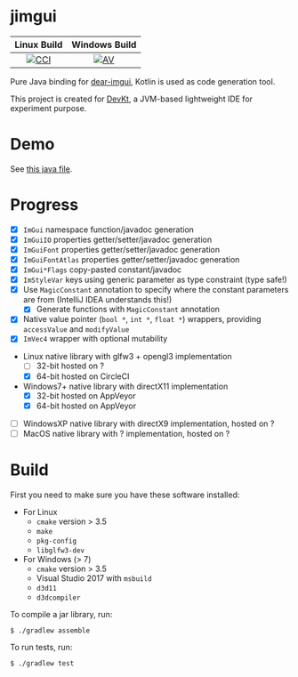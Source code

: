 # jimgui

Linux Build | Windows Build
:----------:|:-------------:
[![CCI][0]][1]|[![AV][2]][3]

  [0]: https://circleci.com/gh/ice1000/jimgui.svg?style=svg
  [1]: https://circleci.com/gh/ice1000/jimgui
  [2]: https://ci.appveyor.com/api/projects/status/le5v5lne7au0lnn2?svg=true
  [3]: https://ci.appveyor.com/project/ice1000/jimgui

Pure Java binding for [dear-imgui](https://github.com/ocornut/imgui), Kotlin is used as code generation tool.

This project is created for [DevKt](https://github.com/ice1000/dev-kt), a JVM-based lightweight IDE for experiment purpose.

# Demo

See [this java file](core/test/org/ice1000/jimgui/tests/Demo.java).

# Progress

+ [X] `ImGui` namespace function/javadoc generation
+ [X] `ImGuiIO` properties getter/setter/javadoc generation
+ [X] `ImGuiFont` properties getter/setter/javadoc generation
+ [X] `ImGuiFontAtlas` properties getter/setter/javadoc generation
+ [X] `ImGui*Flags` copy-pasted constant/javadoc
+ [X] `ImStyleVar` keys using generic parameter as type constraint (type safe!)
+ [X] Use `MagicConstant` annotation to specify where the constant parameters are from (IntelliJ IDEA understands this!)
  + [X] Generate functions with `MagicConstant` annotation
+ [X] Native value pointer (`bool *`, `int *`, `float *`) wrappers, providing `accessValue` and `modifyValue`
+ [X] `ImVec4` wrapper with optional mutability
+ Linux native library with glfw3 + opengl3 implementation
  + [ ] 32-bit hosted on ?
  + [X] 64-bit hosted on CircleCI
+ Windows7+ native library with directX11 implementation
  + [X] 32-bit hosted on AppVeyor
  + [X] 64-bit hosted on AppVeyor
+ [ ] WindowsXP native library with directX9 implementation, hosted on ?
+ [ ] MacOS native library with ? implementation, hosted on ?

# Build

First you need to make sure you have these software installed:

+ For Linux
    + `cmake` version \> 3.5
    + `make`
    + `pkg-config`
    + `libglfw3-dev`
+ For Windows (\> 7)
    + `cmake` version \> 3.5
    + Visual Studio 2017 with `msbuild`
    + `d3d11`
    + `d3dcompiler`

To compile a jar library, run:

```
$ ./gradlew assemble
```

To run tests, run:

```
$ ./gradlew test
```
